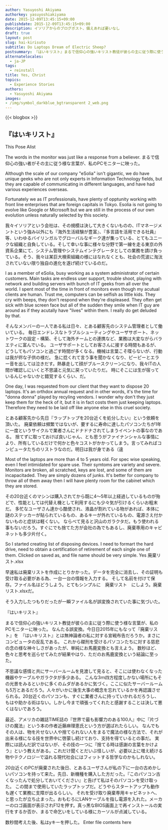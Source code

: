 ```yaml
---
author: Yasuyoshi Akiyama
authorkey: yasuyoshiakiyama
date: 2015-12-09T13:45:15+09:00
publishdate: 2015-12-09T13:45:15+09:00
description: イソリアからのブログポスト、備えあれば憂いなし
draft: true
layout: post
slug: hai-kirisuto
subtitle: Do Laptops Dream of Electric Sheep?
postsummary: 『はいキリスト』まるで信仰心の強いキリスト教徒が彼らの主に従う際に使う様な言葉が、私のPCモニターに映った。
alternatelocales:
  - ja-JP
tags:
  - reinstall
title: Yes, Christ
topics:
  - Experience Stories
authors:
  - Yasuyoshi Akiyama
images:
- /img/symbol_darkblue_bgtransparent 2_web.png
---
```


{{< blogbox >}}

## 『はいキリスト』

This Pose Alist

The words in the monitor was just like a response from a believer.
まるで信仰心の強い者がその主に従う様な言葉が、私のPCモニターに映った。

Although the scale of our company "eSolia" isn't gigantic, we do have unique geeks who are not only experts in Information Technology fields, but they are capable of communicating in different languages, and have had various experiences overseas.

Fortunately we as IT professionals, have plenty of opptunity working with front line enterprises that are foreign capitals in Tokyo. Esolia is not going to evolve like Google or Microsoft but we are still in the process of our own evolution unless naturally selected by this society.

我々イソリアという会社は、その規模は決して大きくないものの、ITマネージメントという強み以外にも『海外生活経験が豊富』、『多言語を活用できる社員』等、いわゆるバイリンガルでグローバルなギーク達が集っている、とてもユニークな組織と自負している。そして幸いな事に様々な分野で第一線を走る東京の外資系企業にて、システム管理やシステムインテグレータとしての業務を請け負っている。そう、我々は某巨大検索組織の様にはなれなくとも、社会の荒波に淘汰されていない限り独自の進化を遂げ続けているのだ。

I as a member of eSolia, busy working as a system administrator of certain customers.
Main tasks are endless user support, trouble shoot, playing with network and building servers with bunch of IT geeks from all over the world. I spent most of the time in front of monitors even though my acutual clients are human. Trust me, computers can be selfish as little kids. They cry with beeps, they don't respond when they're displeased. They often get sick with blue screen face but all of the sudden they smile when IT guy are around as if they acutally have "lives" within them. I really do get deluded by that.

そんなメンバーの一人である私は日々、とある顧客先のシステム管理者として働いている。
毎日エンドレスなトラブルシューティングやユーザサポート、ネットワークの設定・構築、そして海外チームとの連携など、業務は大変ながらバラエティに富んでいる。
ユーザサポートとしてお客さんに接する時間もあるが、どうしてもパソコンと過ごす時間が多くなる。機械は言葉こそ喋らないが、行動は我が侭な子供の様だ。
急に捻くれて言う事を聞かなくなり、ピーピーとエラー音を出しては泣きだす。熱暴走して顔がブルースクリーンになり、我々ITの人間が確認しにいくと不思議と元気に戻っていたりだ。
時にそこには生が宿っているんじゃないかと錯覚するくらい、だ。


One day, I was requested from our client that they want to dispose 20 laptops.
It's an orthdox annual request and in other words, it's the time for "donna donna" played by recyling vendors.
I wonder why don't they just keep them for the heck of it, but it is in fact costs them just keeping laptops. Therefore they need to be laid off like anyone else in this cruel society.

とある顧客先から先日『ラップトップを20台近くを処分したい』という依頼を頂いた。
廃棄依頼は頻繁ではないが、要するに寿命に達したパソコンたちが1年に一度というサイクルで業者さんにドナドナされてしまうイベントの事なのである。
捨てずに取っておけば良いじゃん、とも思うがファイナンシャルな事情により、所有しているだけで何かと色々コストがかかってしまう。言ってみればコンピュータたちのリストラなのだ。明日は我が身である（違

Most of the laptops are more than 4 to 5 years old. For spec wise speaking, even I feel intimidated for spare use.
Their symtoms are variety and severe. Monitors are broken, all scratched, keys are lost, and some of them are incapacitaded. They are simply dozens of junks. It's better for company to throw all of them away then I will have plenty room for the cabinet which they are stored.


その20台近くのマシンは購入されてから既に4〜5年以上経過しているものが殆どで、性能としては代替え機として利用するにも少々気が引けるくらいお粗末だ。
多忙なユーザさん達から酷使され、液晶が割れている物があれば、本体に謎のステッカーが貼られているもの、あるキーが外れているもの、電源さえ付かないものと症状は軽くない。
ならべて見ると沢山のガラクタだ。もう使われる事もないだろう。すぐにでも捨てた方が会社の為でもあるし、廃棄専用のキャビネットも多少片付く。

So I started creating list of disposing devices. I need to formart the hard drive, need to obtain a certification of retirement of each single one of them. Clicked on saved as, and file name should be very simple. Yes 廃棄リスト.xlsx


早速私は廃棄リストを作成にとりかかった。データを完全に消去し、その証明も受け取る必要がある為、一台一台の情報を入力する。
そして名前を付けて保存。ファイル名はどうしよう。とてもシンプルに　廃棄リスト　にしよう。廃棄リスト.xlsxだ。



そう入力したつもりだったが一瞬ファイル名が誤変換されていた事に気づいた。

『はいキリスト』

まるで信仰心の強いキリスト教徒が彼らの主に従う際に使う様な言葉が、私のPCモニターに映った。
なんたる誤変換。今日日2015年にもなって『廃棄リスト』を　『はいキリスト』とは無神論者の私に対する宣戦布告だろうか。まさにコンピュータの反乱である。
これから磔刑を受けるパソコンたちに対する慈悲の念の様な神々しさがあったが、単純にお馬鹿変換とも言えよう。
数秒ほど、色々と思考を巡らせてみたが結果やはり、ただのお馬鹿変換という結論に至った。

不思議な感情と共にサーバールームを見渡して見ると、そこには使わなくなった機器やケーブルやガラクタが多少ある。
こんな3ｍ四方程度しかない場所にもその光景をみるといかに多くのムダがあるかに気づく。ここに似たサーバールームも5万とあるだろう。人々がいかに後生大事の概念を忘れているかを再認識させられる。20台近くのパソコンも、すぐに業者さんに持っていかれるだろうし、もはや助かる術はない。しかし今まで頑張ってくれたと感謝することは決して悪くはないであろう。

最近、アメリカの雑誌TIME誌の『世界で最も影響力のある100人』中に『片づけの魔法』という本の作者近藤麻理恵氏という方が選ばれたらしい。
なんでもその人は、物を片せない人や捨てられない人をまるで魔法の様な方法で、それが出来る様になる技を世界中に啓蒙し続けており、支持を得ているとの事だ。
実際には読んだ訳ではないが、その技の一つに『捨てる時は感謝の言葉をかけよう』という教えがある。これだけ聞くとだいぶ怪しいが、必要以上に増え続ける物やテクノロジーで溢れる現代社会にはフィットする哲学なのかもしれない。

20台近くのPCが廃棄された後日、とあるユーザさんが私の下に一台の古めかしいパソコンを持って来た。先日、新機種を購入した方だった。『このパソコン古くなったんで処分しておいてください』と告げて私はそのパソコンを受け取った。
この間まで使用していたラップトップだ。どうやらスタートアップも動作も遅くて業務に支障が出るらしい。
それを受け取り廃棄専用キャビネットへ、と思ったが立ち止まった。おもむろにLANケーブルを指し電源を入れた。メーカーのロゴ画面が表示されF12を押す。真っ黒なBIOS画面上で再インストールの実行をするか否か、まるで命乞いをしている様にカーソルが点滅している。

数秒間考えた後、私はyキーを押した。
Enter file contents here
